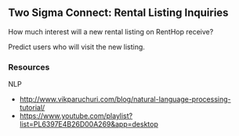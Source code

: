 ## Two Sigma Connect: Rental Listing Inquiries

How much interest will a new rental listing on RentHop receive?

Predict users who will visit the new listing.


### Resources 

NLP 

- http://www.vikparuchuri.com/blog/natural-language-processing-tutorial/
- https://www.youtube.com/playlist?list=PL6397E4B26D00A269&app=desktop
